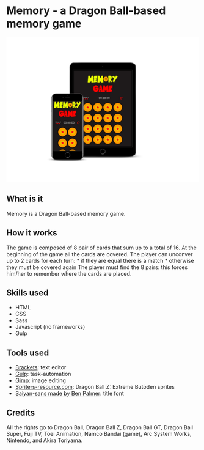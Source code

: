 # Memory - a Dragon Ball-based memory game

![Game preview](images/mockup.jpg?raw=true)

## What is it
Memory is a Dragon Ball-based memory game. 

## How it works
The game is composed of 8 pair of cards that sum up to a total of 16. 
At the beginning of the game all the cards are covered.
The player can unconver up to 2 cards for each turn:
    * if they are equal there is a match
    * otherwise they must be covered again
The player must find the 8 pairs: this forces him/her to remember where the cards are placed.

## Skills used
* HTML
* CSS
* Sass
* Javascript (no frameworks)
* Gulp

## Tools used
* [Brackets](http://brackets.io): text editor
* [Gulp](https://gulpjs.com): task-automation
* [Gimp](https://www.gimp.org): image editing
* [Spriters-resource.com](https://www.spriters-resource.com/3ds/dragonballzextremebutoden/): Dragon Ball Z: Extreme Butōden sprites
* [Saiyan-sans made by Ben Palmer](https://www.dafont.com/saiyan-sans.font): title font

## Credits
All the rights go to Dragon Ball, Dragon Ball Z, Dragon Ball GT, Dragon Ball Super, Fuji TV, Toei Animation, Namco Bandai (game), Arc System Works, Nintendo, and Akira Toriyama.
